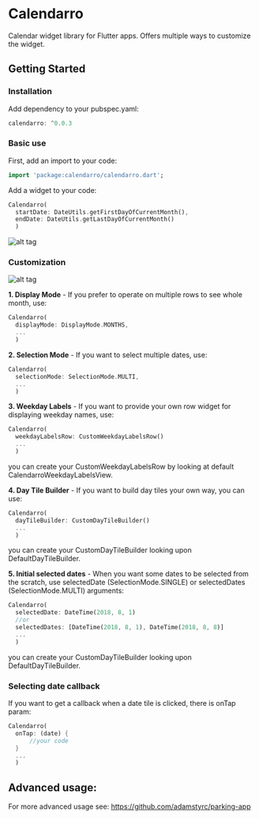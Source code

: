 # Calendarro

Calendar widget library for Flutter apps.
Offers multiple ways to customize the widget.

## Getting Started

### Installation
Add dependency to your pubspec.yaml:

```dart
calendarro: ^0.0.3
```

### Basic use
First, add an import to your code:
```dart
import 'package:calendarro/calendarro.dart';
```

Add a widget to your code:
```dart
Calendarro(
  startDate: DateUtils.getFirstDayOfCurrentMonth(),
  endDate: DateUtils.getLastDayOfCurrentMonth()
  )
```
![alt tag](https://github.com/adamstyrc/calendarro/blob/master/sample1.gif) 


### Customization

![alt tag](https://github.com/adamstyrc/calendarro/blob/master/sample2.gif) 

<b>1. Display Mode</b> - If you prefer to operate on multiple rows to see whole month, use:

```dart
Calendarro(
  displayMode: DisplayMode.MONTHS,
  ...
  )
```

<b>2. Selection Mode</b> - If you want to select multiple dates, use:

```dart
Calendarro(
  selectionMode: SelectionMode.MULTI,
  ...
  )
```

<b>3. Weekday Labels</b> - If you want to provide your own row widget for displaying weekday names, use:
```dart
Calendarro(
  weekdayLabelsRow: CustomWeekdayLabelsRow()
  ...
  )
```
you can create your CustomWeekdayLabelsRow by looking at default CalendarroWeekdayLabelsView.

<b>4. Day Tile Builder</b> - If you want to build day tiles your own way, you can use:
```dart
Calendarro(
  dayTileBuilder: CustomDayTileBuilder()
  ...
  )
```
you can create your CustomDayTileBuilder looking upon DefaultDayTileBuilder.

<b>5. Initial selected dates</b> - When you want some dates to be selected from the scratch, use selectedDate (SelectionMode.SINGLE) or selectedDates (SelectionMode.MULTI) arguments:
```dart
Calendarro(
  selectedDate: DateTime(2018, 8, 1)
  //or
  selectedDates: [DateTime(2018, 8, 1), DateTime(2018, 8, 8)]
  ...
  )
```
you can create your CustomDayTileBuilder looking upon DefaultDayTileBuilder.

  
  ### Selecting date callback
  
  If you want to get a callback when a date tile is clicked, there is onTap param:

  ```dart
  Calendarro(
    onTap: (date) {
        //your code
    }
    ...
    )
  ```
  
  
  ## Advanced usage:
  For more advanced usage see:
  https://github.com/adamstyrc/parking-app
  
